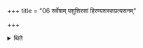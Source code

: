+++
title = "06 सर्वेषाम् पशुशिरसां हिरण्यशस्कप्रत्यसनम्"

+++

<details><summary>थिते</summary>

सर्वेषां पशुशिरसां हिरण्यशस्कप्रत्यसनं पूरणं च वाजसनेयिनः समामनन्ति ६
</details>
